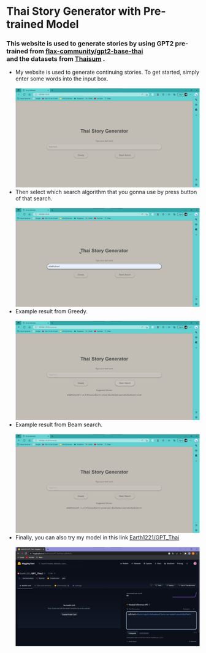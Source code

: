 # Thai Story Generator with Pre-trained Model
### This website is used to generate stories by using GPT2 pre-trained from [flax-community/gpt2-base-thai](https://huggingface.co/flax-community/gpt2-base-thai) <br>and the datasets from  [Thaisum](https://huggingface.co/datasets/thaisum) .

* My website is used to generate continuing stories. To get started, simply enter some words into the input box.<br> <br> 
![home_page!](https://github.com/Nutdanai1221/NLP/blob/master/Assignment/GPT_thai_pre_trained/figure/Homepage.png)
* Then select which search algorithm that you gonna use by press button of that search.<br> <br>
![select!](https://github.com/Nutdanai1221/NLP/blob/master/Assignment/GPT_thai_pre_trained/figure/Typing.png)
* Example result from Greedy.<br> <br>
![GG!](https://github.com/Nutdanai1221/NLP/blob/master/Assignment/GPT_thai_pre_trained/figure/Greedy.png)
* Example result from Beam search.<br> <br>
![Beam!](https://github.com/Nutdanai1221/NLP/blob/master/Assignment/GPT_thai_pre_trained/figure/Beam.png)
* Finally, you can also try my model in this link [Earth1221/GPT_Thai](https://huggingface.co/Earth1221/GPT_Thai?text=%E0%B8%9C%E0%B8%A1%E0%B9%84%E0%B8%9B%E0%B8%81%E0%B8%B4%E0%B8%99%E0%B8%82%E0%B9%89%E0%B8%B2%E0%B8%A7) <br><br>
![GG!](https://github.com/Nutdanai1221/NLP/blob/master/Assignment/GPT_thai_pre_trained/figure/hugging.png)
